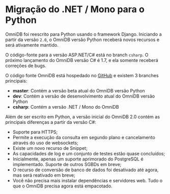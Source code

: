 # Migração do .NET / Mono para o Python

OmniDB foi reescrito para Python usando o framework Django. Iniciando a partir da versão `2.0`, o OmniDB versão Python receberá novos recursos e será ativamente mantido.

O código-fonte para a versão ASP.NET/C# está no branch `csharp`. O próximo lançamento do OmniDB versão C# é 1.7, e ela somente receberá correções de bugs.

O código fonte OmniDB está hospedado no [GitHub](https://github.com/OmniDB/OmniDB) e existem 3 branches principais:
- **master**: Contém a versão beta atual do OmniDB versão Python
- **dev**: Contém a versão de desenvolvimento atual do OmniDB versão Python
- **csharp**: Contém a versão .NET / Mono do OmniDB

Além de ser escrito em Python, a versão inicial do OmniDB 2.0 contém as principais diferenças a partir da versão C#:

- Suporte para HTTPS;
- Permite a execução da consulta em segundo plano e cancelamento através do uso de websockets;
-	Existe um novo recurso de Snippet;
- As capacidades de log e um conjunto de testes estão quase concluídos;
-	Inicialmente, apenas um suporte aprimorado do PostgreSQL é implementado. Suporte de outros SGBDs em breve;
-	O recurso de conversão de banco de dados foi desativado até agora, mas será reativado em breve;
-	Você não precisa mais instalar dependências e servidores web. Tudo o que o OmniDB precisa agora está empacotado.
